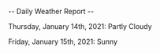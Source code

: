 -- Daily Weather Report --

Thursday, January 14th, 2021: Partly Cloudy

Friday, January 15th, 2021: Sunny

